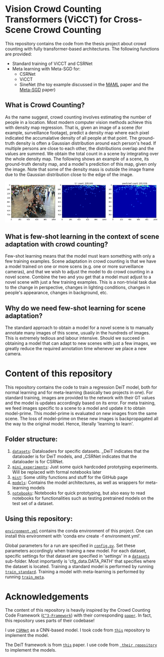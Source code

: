 # Vision Crowd Counting Transformers (ViCCT) for Cross-Scene Crowd Counting
This repository contains the code from the thesis project about crowd counting with fully transformer-based architectures. The following functions are provided:


* Standard training of ViCCT and CSRNet
* Meta learning with Meta-SGD for:
  *  CSRNet
  *  ViCCT
  *  SineNet (the toy example discussed in the [MAML](https://arxiv.org/abs/1703.03400) paper and the [Meta-SGD](https://arxiv.org/abs/1707.09835) paper)



## What is Crowd Counting?
As the name suggest, crowd counting involves estimating the number of people in a location. Most modern computer vision methods achieve this with density map regression. That is, given an image of a scene (for example, surveillance footage), predict a density map where each pixel indicated the accumalative density of all people at that point. The ground-truth density is often a Gaussian distribution around each person's head. If multiple persons are close to each other, the distributions overlap and the values are summed. We obtain the total count in a scene by integrating over the whole density map. The following shows an example of a scene, its ground-truth density map, and a model's prediction of this map, given only the image. Note that some of the density mass is outside the image frame due to the Gaussian distribution close to the edge of the image.

![Example of density map regression](./misc/example_images/density_example.jpg?raw=true "Example of density map regression")

## What is few-shot learning in the context of scene adaptation with crowd counting?
Few-shot learning means that the model must learn something with only a few training examples. Scene adaptation in crowd counting is that we have a model trained on one or more scens (e.g. one or more surveillance cameras), and that we wish to adjust the model to do crowd counting in a novel scene. Combine the two and you get that a model must adjust to a novel scene with just a few training examples. This is a non-trivial task due to the change in perspective, changes in lighting conditions, changes in people's appearance, changes in background, etc.


## Why do we need few-shot learning for scene adaptation?
The standard approach to obtain a model for a novel scene is to manually annotate many images of this scene, usually in the hundreds of images. This is extremely tedious and labour intensive. Should we succeed in obtaining a model that can adapt to new scenes with just a few images, we greatly reduce the required annotation time whenever we place a new camera.


# Content of this repository
This repository contains the code to train a regression DeiT model, both for normal learning and for meta-learning (basically two projects in one). For standard training, images are provided to the network with their GT values and the model is updates accordingly based on its error. For meta training, we feed images specific to a scene to a model and update it to obtain model-prime. This model-prime is evaluated on new images from the same scene. The loss of model-prime on these new images is backpropagated all the way to the original model. Hence, literally 'learning to learn'.

## Folder structure:
1) [`datasets`](./datasets): Dataloaders for specific datasets. \_DeiT indicates that the dataloader is for DeiT models, and \_CSRNet indicates that the dataloader is for CSRNet.
2) [`mini_experiments`](./mini_experiments): Just some quick hardcoded prototyping experiments. Will be replaced with formal notebooks later
3) [`mist`](./mist): Some utility functions and stuff for the GitHub page
4) [`models`](./models): Contains the model architectures, as well as wrappers for meta-learning models
5) [`notebooks`](./notebooks): Notebooks for quick prototyping, but also easy to read notebooks for functionalities such as testing pretrained models on the test set of a dataset.


## Using this repository:
[`environment.yml`](./environment.yml) contains the conda environment of this project. One can install this environment with 'conda env create -f environment.yml'.

Global parameters for a run are specified in [`config.py`](./config.py). Set these parameters accordingly when training a new model. For each dataset, specific settings for that dataset are specified in 'settings' in a [`datasets`](./datasets) sub-folder. Most importantly is 'cfg_data.DATA_PATH' that specifies where the dataset is located. Training a standard model is performed by running [`train_standard`](./train_standard). Training a model with meta-learning is performed by running [`train_meta`](./train_meta).



# Acknowledgements

The content of this repository is heavily inspired by the Crowd Counting Code Framework ([`C^3-Framework`](https://github.com/gjy3035/C-3-Framework)) with their corresponding [`paper`](https://arxiv.org/abs/1907.02724). In fact, this repository uses parts of their codebase!

I use [`CSRNet`](https://arxiv.org/abs/1802.10062) as a CNN-based model. I took code from [`this`](https://github.com/leeyeehoo/CSRNet-pytorch) repository to implement the model. 

The DeiT framework is from [`this`](https://arxiv.org/abs/2012.12877) paper. I use code from [` their repository`](https://github.com/facebookresearch/deit) to implement the models.






























<!--
# DEATH to the CNNs
The field of computer vision received a wild contribution from researches at Facebook, whom succeeded in training a fully transformer based architecture (DeiT) to do image classification on ImageNet. In this repository, I build upon their findings by adjusting their architecture to perform regression in the context of crowd counting. That is, I transform the embedding vectors from DeiT such that a density map can be constructed. Learning is then performed as usual. I can highly recommend [this](https://arxiv.org/abs/2012.12877) read.

Apart from a potential groundbreaking paper, the reptilian overlords of Facebook also blessed us peasants with several variants of their DeiT architecture, including the weights of the trained models and all code to evaluate and train the models. Hence, just like CSRNet and almost all architecures in crowd counting, we have a solid model that can be regarded as a 'general feature extractor'. Fine-tuning the weights of the model to do crowd counting can now be done in a day!

Preliminary results indicate that transformers have major potentials and that crowd counting competes with modern CNN methods. On some datasets, DeiT showed its superiority over CSRNet. On others it lost (just slightly) to CSRNet.

Since this is the first work to do regression in this way with transformers, I will perform extensive experiments to find what modifications work and which dont. Afterwards, I will use the best performing architecture as a baseline in my persuit of a 'general' model that can quickly adapt to novel scenes it has never seen before. For this, I plan to implement and test two so called '[meta-learning](https://lilianweng.github.io/lil-log/2018/11/30/meta-learning.html)' algorithms: 1) [MAML](https://arxiv.org/abs/1703.03400) and 2) [Meta-SGD](https://arxiv.org/abs/1707.09835)

I write these meta-learning algorithms is a general, model-agnostic, way, such that it is almost trivial to swap out DeiT for any deep learning crowd counting architecture. This, because there is still a possibility that DeiT shows major defects on some part later in my thesis. We can then change the architecture without much trouble for the practical viewpoint of this project.

The end goal of this project is to have one or more of the DeiT architectures that can readily adjust to new scenes with just 1 to 5 annotated examples of this scene.  

## Research questions and research directions

<p align="center"> <i> RQ 1: How can transformers be utilised to generate density maps of crowds in images? </i> </p> 

I plan to perform an ablation study with DeiT on the Shanghaitech part B dataset. With this I expect to find how to properly train a transformer-based crowd counting model. I also plan to extend these findings to the datasets of the Municipality, although that will probably not be part of my thesis.  

<p align="center"> <i> RQ 2: Do transformer-based models generalise better than CNN-based models? </i> </p> 

Zero-shot adaptation, or transfer learning, in which we use a model pretrained on some dataset on another dataset without fine-tuning. This result will be especially usefull for scenarios where we dont have the time or resources to train a new model (as we have already found that fine-tuning with limited data is not sufficient). So far, I did find some settings where DeiT provides far superior transfer learning performance. Can we maximize transfer-learning performance? When does it work better and when does it fail?

Furthermore, the holy grail would be a model so good that no fine-tuning is necessary for adequate performance. We know no existing method is able to provide this. Can transformers be the key to supremacy? It's a far stretch, but nevertheless interesting to see how far we can push DeiT.

<p align="center"> <i> RQ 3: Do transformer-based models provide better few-shot scene adaptation performance than CNN-based models? </i> </p> 

Using Meta-SGD or MAML, can we train a model that adapts better to unseen scenarios than standard pre-trained models? [one work](https://arxiv.org/pdf/2002.00264.pdf) did show very promosing results, although I failed to reproduce their work so far. I start to lose my trust in these methods, though it's the direction of my research and so I want to conclude formally how well these methods perform. Should these experiments prove fruitful, we would no longer be required to annotate 100+ images for each new camera we place.
-->
